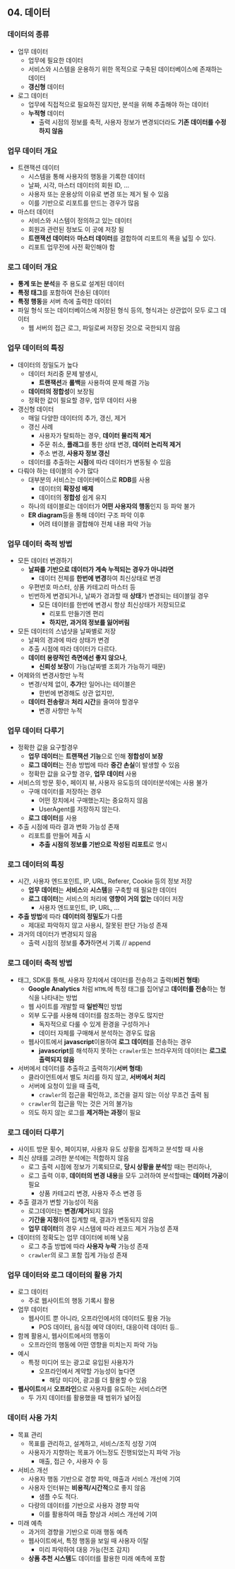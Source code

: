 ## 04. 데이터
### 데이터의 종류
- 업무 데이터
  - 업무에 필요한 데이터
  - 서비스와 시스템을 운용하기 위한 목적으로 구축된 데이터베이스에 존재하는 데이터
  - **갱신형** 데이터
- 로그 데이터
  - 업무에 직접적으로 필요하진 않지만, 분석을 위해 추출해야 하는 데이터
  - **누적형** 데이터
    - 출력 시점의 정보를 축적, 사용자 정보가 변경되더라도 **기존 데이터를 수정하지 않음**

### 업무 데이터 개요
- 트랜잭션 데이터
  - 시스템을 통해 사용자의 행동을 기록한 데이터
  - 날짜, 시각, 마스터 데이터의 회원 ID, ...
  - 사용자 또는 운용상의 이유로 변경 또는 제거 될 수 있음
  - 이를 기반으로 리포트를 만드는 경우가 많음
- 마스터 데이터
  - 서비스와 시스템이 정의하고 있는 데이터
  - 회원과 관련된 정보도 이 곳에 저장 됨
  - **트랜잭션 데이터**와 **마스터 데이터**를 결합하여 리포트의 폭을 넓힐 수 있다.
  - 리포트 업무전에 사전 확인해야 함

### 로그 데이터 개요
- **통계 또는 분석**을 주 용도로 설계된 데이터
- **특정 태그**를 포함하여 전송된 데이터
- **특정 행동**을 서버 측에 출력한 데이터
- 파일 형식 또는 데이터베이스에 저장된 형식 등의, 형식과는 상관없이 모두 로그 데이터
  - 웹 서버의 접근 로그, 파일로써 저장된 것으로 국한되지 않음

### 업무 데이터의 특징
- 데이터의 정밀도가 높다
  - 데이터 처리중 문제 발생시,
    - **트랜잭션**과 **롤백**을 사용하여 문제 해결 가능
  - **데이터의 정합성**이 보장됨
  - 정확한 값이 필요할 경우, 업무 데이터 사용
- 갱신형 데이터
  - 매일 다양한 데이터의 추가, 갱신, 제거
  - 갱신 사례
    - 사용자가 탈퇴하는 경우, **데이터 물리적 제거**
    - 주문 취소, **플래그**를 통한 상태 변경, **데이터 논리적 제거**
    - 주소 변경, **사용자 정보 갱신**
  - 데이터를 추출하는 **시점**에 따라 데이터가 변동될 수 있음
- 다뤄야 하는 테이블의 수가 많다
  - 대부분의 서비스는 데이터베이스로 **RDB**를 사용
    - 데이터의 **확장성 배제**
    - 데이터의 **정합성** 쉽게 유지
  - 하나의 테이블로는 데이터가 **어떤 사용자의 행동**인지 등 파악 불가
  - **ER diagram**등을 통해 데이터 구조 파악 이후
    - 어려 테이블을 결합해야 전체 내용 파악 가능

### 업무 데이터 축적 방법
- 모든 데이터 변경하기
  - **날짜를 기반으로 데이터가 계속 누적되는 경우가 아니라면**
    - 데이터 전체를 **한번에 변경**하여 최신상태로 변경
  - 우편번호 마스터, 상품 카테고리 마스터 등
  - 빈번하게 변경되거나, 날짜가 경과할 때 **상태**가 변경되는 테이블일 경우
    - 모든 데이터를 한번에 변경시 항상 최신상태가 저장되므로
      - 리포트 만들기엔 편리
      - **하지만, 과거의 정보를 잃어버림**
- 모든 데이터의 스냅샷을 날짜별로 저장
  - 날짜의 경과에 따라 상태가 변경
  - 추출 시점에 따라 데이터가 다르다.
  - **데이터 용량적인 측면에선 좋지 않으나**,
    - **신뢰성 보장**이 가능(날짜별 조회가 가능하기 때문)
- 어제와의 변경사항만 누적
  - 변경/삭제 없이, **추가**만 일어나는 테이블은
    - 한번에 변경해도 상관 없지만,
  - **데이터 전송량**과 **처리 시간**을 줄여야 할경우
    - 변경 사항만 누적

### 업무 데이터 다루기
- 정확한 값을 요구할경우
  - **업무 데이터**는 **트랜잭션 기능**으로 인해 **정합성이 보장**
  - **로그 데이터**는 전송 방법에 따라 **중간 손실**이 발생할 수 있음
  - 정확한 값을 요구할 경우, **업무 데이터** 사용
- 서비스의 방문 횟수, 페이지 뷰, 사용자 유도등의 데이터분석에는 사용 불가
  - 구매 데이터를 저장하는 경우
    - 어떤 장치에서 구매했는지는 중요하지 않음
    - UserAgent를 저장하지 않는다.
  - **로그 데이터**를 사용
- 추출 시점에 따라 결과 변화 가능성 존재
  - 리포트를 만들어 제출 시
    - **추출 시점의 정보를 기반으로 작성된 리포트**로 명시

### 로그 데이터의 특징
- 시간, 사용자 엔드포인트, IP, URL, Referer, Cookie 등의 정보 저장
  - **업무 데이터**는 **서비스**와 **시스템**을 구축할 때 필요한 데이터
  - **로그 데이터**는 서비스의 처리에 **영향이 거의 없는** 데이터 저장
    - 사용자 엔드포인트, IP, URL, ...
- **추출 방법**에 따라 **데이터의 정밀도**가 다름
  - 제대로 파악하지 않고 사용시, 잘못된 판단 가능성 존재
- 과거의 데이터가 변경되지 않음
  - 출력 시점의 정보를 **추가**하면서 기록 // append

### 로그 데이터 축적 방법
- 태그, SDK를 통해, 사용자 장치에서 데이터를 전송하고 출력(**비컨 형태**)
  - **Google Analytics** 처럼 `HTML`에 특정 태그를 집어넣고 **데이터를 전송**하는 형식을 나타내는 방법
  - 웹 사이트를 개발할 때 **일반적**인 방법
  - 외부 도구를 사용해 데이터를 참조하는 경우도 많지만
    - 독자적으로 다룰 수 있게 환경을 구성하거나
    - 데이터 자체를 구매해서 분석하는 경우도 많음
  - 웹사이트에서 **javascript**이용하여 **로그 데이터**를 전송하는 경우
    - **javascript**를 해석하지 못하는 `crawler`또는 브라우저의 데이터는 **로그로 출력되지 않음**
- 서버에서 데이터를 추출하고 출력하기(**서버 형태**)
  - 클라이언트에서 별도 처리를 하지 않고, **서버에서 처리**
  - 서버에 요청이 있을 때 출력,
    - `crawler`의 접근을 확인하고, 조건을 걸지 않는 이상 무조건 출력 됨
  - `crawler`의 접근을 막는 것은 거의 불가능
  - 의도 하지 않는 로그를 **제거하는 과정**이 필요
  
### 로그 데이터 다루기
- 사이트 방문 횟수, 페이지뷰, 사용자 유도 상황을 집계하고 분석할 때 사용
- 최신 상태를 고려한 분석에는 적합하지 않음
  - 로그 출력 시점에 정보가 기록되므로, **당시 상황을 분석**할 때는 편리하나,
  - 로그 출력 이후, **데이터의 변경 내용**을 모두 고려하여 분석할때는 **데이터 가공**이 필요
    - 상품 카테고리 변경, 사용자 주소 변경 등
- 추출 결과가 변할 가능성이 적음
  - 로그데이터는 **변경/제거**되지 않음
  - **기간을 지정**하여 집계할 때, 결과가 변동되지 않음
  - **업무 데이터**의 경우 시스템에 따라 레코드 제거 가능성 존재
- 데이터의 정확도는 업무 데이터에 비해 낮음
  - 로그 추출 방법에 따라 **사용자 누락** 가능성 존재
  - `crawler`의 로그 포함 집계 가능성 존재

### 업무 데이터와 로그 데이터의 활용 가치
- 로그 데이터
  - 주로 웹사이트의 행동 기록시 활용
- 업무 데이터
  - 웹사이트 뿐 아니라, 오프라인에서의 데이터도 활용 가능
    - POS 데이터, 음식점 예약 데이터, 대응이력 데이터 등..
- 함께 활용시, 웹사이트에서의 행동이
  - 오프라인의 행동에 어떤 영향을 미치는지 파악 가능
- 예시
  - 특정 미디어 또는 광고로 유입된 사용자가
    - 오프라인에서 계약할 가능성이 높다면
      - 해당 미디어, 광고를 더 활용할 수 있음
- **웹사이트**에서 **오프라인**으로 사용자를 유도하는 서비스라면
  - 두 가지 데이터를 활용했을 때 범위가 넒어짐

### 데이터 사용 가치
- 목표 관리
  - 목표를 관리하고, 설계하고, 서비스/조직 성장 기여
  - 사용자가 지향하는 목표가 어느정도 진행되었는지 파악 가능
    - 매출, 접근 수, 사용자 수 등
- 서비스 개선
  - 사용자 행동 기반으로 경향 파악, 매출과 서비스 개선에 기여
  - 사용자 인터뷰는 **비용적/시간적**으로 좋지 않음
    - 샘플 수도 적다.
  - 다량의 데이터를 기반으로 사용자 경향 파악
    - 이를 활용하여 매출 향상과 서비스 개선에 기여
- 미래 예측
  - 과거의 경향을 기반으로 미래 행동 예측
  - 웹사이트에서, 특정 행동을 보일 때 사용자 이탈
    - 미리 파악하여 대응 가능(전조 감지)
  - **상품 추천 시스템**도 데이터를 활용한 미래 예측에 포함